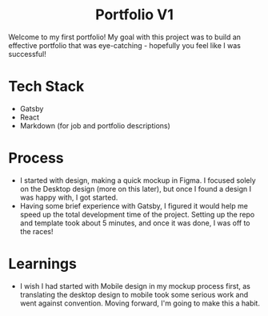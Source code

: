 <h1 align="center">Portfolio V1</h1>
Welcome to my first portfolio! My goal with this project was to build an effective portfolio that was eye-catching - hopefully you feel like I was successful!

# Tech Stack
- Gatsby
- React
- Markdown (for job and portfolio descriptions)

# Process
- I started with design, making a quick mockup in Figma. I focused solely on the Desktop design (more on this later), but once I found a design I was happy with, I got started.
- Having some brief experience with Gatsby, I figured it would help me speed up the total development time of the project. Setting up the repo and template took about 5 minutes, and once it was done, I was off to the races!

# Learnings
- I wish I had started with Mobile design in my mockup process first, as translating the desktop design to mobile took some serious work and went against convention. Moving forward, I'm going to make this a habit.